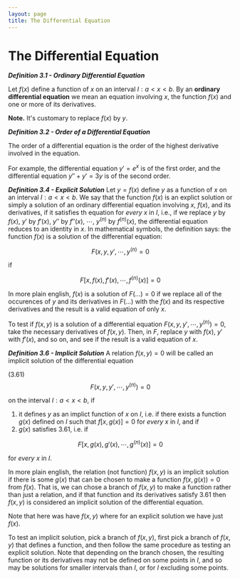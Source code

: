 ```yaml
---
layout: page
title: The Differential Equation
---
```

# The Differential Equation

***Definition 3.1 - Ordinary Differential Equation***

Let $f(x)$ define a function of $x$ on an interval $I: a < x < b$. By an **ordinary differential equation** we mean an equation involving $x$, the function $f(x)$ and one or more of its derivatives.

**Note.** It's customary to replace $f(x)$ by $y$.

***Definition 3.2 - Order of a Differential Equation***

The order of a differential equation is the order of the highest derivative involved in the equation.

For example, the differential equation $y' = e^x$ is of the first order, and the differential equation $y'' + y' = 3y$ is  of the second order.

***Definition 3.4 - Explicit Solution***
Let $y = f(x)$ define $y$ as a function of $x$ on an interval $I: a < x < b$. We say that the function $f(x)$ is an explict solution or simply a solution of an ordinary differential equation involving $x$, $f(x)$, and its derivatives, if it satisfies th equation for *every* $x$ in $I$, i.e., if we replace $y$ by $f(x)$, $y'$ by $f'(x)$, $y''$ by $f''(x)$, $\cdots$, $y^{(n)}$ by $f^{(n)}(x)$, the differential equation reduces to an identity in $x$. In mathematical symbols, the definition says: the function $f(x)$ is a solution of the differential equation:

$$F(x,y,y',\cdots,y^{(n)} = 0$$

if 

$$F[x,f(x),f'(x),\cdots,f^{(n)}(x)] = 0$$

In more plain english, $f(x)$ is a solution of $F(\ldots) = 0$ if we replace all of the occurences of $y$ and its derivatives in $F(...)$ with the $f(x)$ and its respective derivatives and the result is a valid equation of only $x$.

To test if $f(x,y)$ is a solution of a differential equation $F(x, y, y',\cdots,y^{(n)}) = 0$, take the necessary derivatives of $f(x,y)$. Then, in $F$, replace $y$ with $f(x)$, $y'$ with $f'(x)$, and so on, and see if the result is a valid equation of $x$.

***Definition 3.6 - Implicit Solution***
A relation $f(x,y) = 0$ will be called an implicit solution of the differential equation

(3.61) $$F(x,y,y',\cdots,y^{(n)}) = 0$$

on the interval $I: a < x < b$, if

1. it defines $y$ as an implict function of $x$ on $I$, i.e. if there exists a function $g(x)$ defined on $I$ such that $f[x,g(x)] = 0$ for *every* $x$ in $I$, and if
2. $g(x)$ satisfies 3.61, i.e. if

$$F[x,g(x),g'(x),\cdots,g^{(n)}(x)] = 0$$

for *every* $x$ in $I$.

In more plain english, the relation (not function) $f(x,y)$ is an implicit solution if there is some $g(x)$ that can be chosen to make a function $f(x,g(x)) = 0$ from $f(x)$. That is, we can chose a branch of $f(x,y)$ to make a function rather than just a relation, and if that function and its derivatives satisfy 3.61 then $f(x,y)$ is considered an implicit solution of the differential equation.

Note that here was have $f(x,y)$ where for an explicit solution we have just $f(x)$.

To test an implicit solution, pick a branch of $f(x,y)$, first pick a branch of $f(x,y)$ that defines a function, and then follow the same procedure as testing an explicit solution. Note that depending on the branch chosen, the resulting function or its derivatives may not be defined on some points in $I$, and so may be solutions for smaller intervals than $I$, or for $I$ excluding some points.
